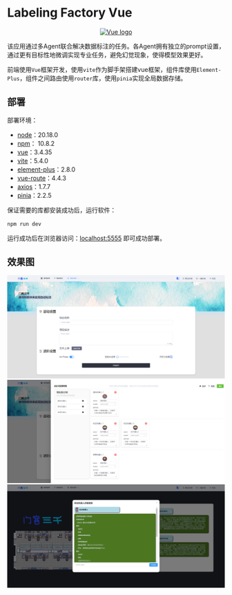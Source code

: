 # Labeling Factory Vue

<p align="center"><a href="https://vuejs.org" target="_blank" rel="noopener noreferrer"><img width="100" src="https://vuejs.org/images/logo.png" alt="Vue logo"></a></p>

该应用通过多Agent联合解决数据标注的任务。各Agent拥有独立的prompt设置，通过更有目标性地微调实现专业任务，避免幻觉现象，使得模型效果更好。

前端使用`Vue`框架开发，使用`vite`作为脚手架搭建vue框架，组件库使用`Element-Plus`，组件之间路由使用`router`库，使用`pinia`实现全局数据存储。

## 部署

部署环境：

* [node]()：20.18.0
* [npm]()： 10.8.2
* [vue]()：3.4.35
* [vite]()：5.4.0
* [element-plus]()：2.8.0
* [vue-route]()：4.4.3
* [axios]()：1.7.7
* [pinia]()：2.2.5

保证需要的库都安装成功后，运行软件：

```bash
npm run dev
```

运行成功后在浏览器访问：[localhost:5555](localhost:5555) 即可成功部署。

## 效果图
![img1](./imgs/img1.png)
![img2](./imgs/img2.png)
![img3](./imgs/img3.png)

